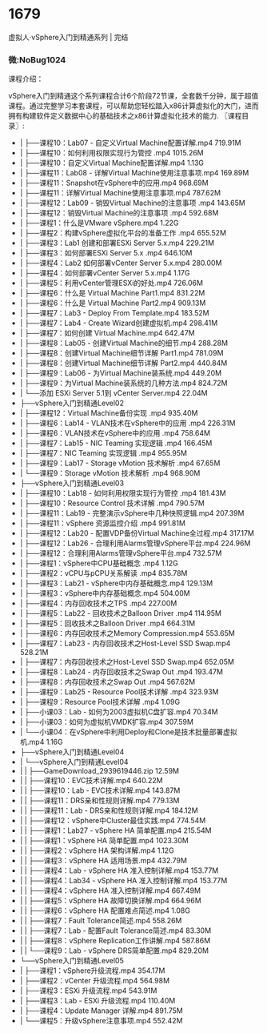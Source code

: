 # 1679
虚拟人·vSphere入门到精通系列 | 完结

### 微:NoBug1024 


课程介绍：

vSphere入门到精通这个系列课程合计6个阶段72节课，全套数千分钟，属于超值课程。通过完整学习本套课程，可以帮助您轻松踏入x86计算虚拟化的大门，进而拥有构建软件定义数据中心的基础技术之x86计算虚拟化技术的能力.
〖课程目录〗:


- |   ├──课程10：Lab07 - 自定义Virtual Machine配置详解.mp4  719.91M
- |   ├──课程10：如何利用权限实现行为管控 .mp4  1015.26M
- |   ├──课程10：自定义Virtual Machine配置详解.mp4  1.13G
- |   ├──课程11：Lab08 - 详解Virtual Machine使用注意事项.mp4  169.89M
- |   ├──课程11：Snapshot在vSphere中的应用.mp4  968.69M
- |   ├──课程11：详解Virtual Machine使用注意事项.mp4  787.62M
- |   ├──课程12：Lab09 - 销毁Virtual Machine的注意事项 .mp4  143.65M
- |   ├──课程12：销毁Virtual Machine的注意事项 .mp4  592.68M
- |   ├──课程1：什么是VMware vSphere.mp4  1.22G
- |   ├──课程2：构建vSphere虚拟化平台的准备工作  .mp4  655.52M
- |   ├──课程3：Lab1 创建和部署ESXi Server 5.x.mp4  229.21M
- |   ├──课程3：如何部署ESXi Server 5.x .mp4  646.10M
- |   ├──课程4：Lab2 如何部署vCenter Server 5.x.mp4  280.00M
- |   ├──课程4：如何部署vCenter Server 5.x.mp4  1.17G
- |   ├──课程5：利用vCenter管理ESXi的好处.mp4  726.06M
- |   ├──课程6：什么是 Virtual Machine Part1.mp4  831.22M
- |   ├──课程6：什么是 Virtual Machine Part2.mp4  909.13M
- |   ├──课程7：Lab3 - Deploy From Template.mp4  183.52M
- |   ├──课程7：Lab4 - Create Wizard创建虚拟机.mp4  298.41M
- |   ├──课程7：如何创建 Virtual Machine.mp4  642.47M
- |   ├──课程8：Lab05 - 创建Virtual Machine的细节.mp4  288.28M
- |   ├──课程8：创建Virtual Machine细节详解 Part1.mp4  781.09M
- |   ├──课程8：创建Virtual Machine细节详解 Part2.mp4  440.84M
- |   ├──课程9：Lab06 - 为Virtual Machine装系统.mp4  449.20M
- |   ├──课程9：为Virtual Machine装系统的几种方法.mp4  824.72M
- |   └──添加 ESXi Server 5.1到 vCenter Server.mp4  22.04M
- ├──vSphere入门到精通Level02  
- |   ├──课程12：Virtual Machine备份实现 .mp4  935.40M
- |   ├──课程6：Lab14 - VLAN技术在vSphere中的应用 .mp4  226.31M
- |   ├──课程6：VLAN技术在vSphere中的应用 .mp4  758.64M
- |   ├──课程7：Lab15 - NIC Teaming 实现逻辑 .mp4  166.45M
- |   ├──课程7：NIC Teaming 实现逻辑 .mp4  955.95M
- |   ├──课程9：Lab17 - Storage vMotion 技术解析 .mp4  67.65M
- |   └──课程9：Storage vMotion 技术解析 .mp4  968.90M
- ├──vSphere入门到精通Level03  
- |   ├──课程10：Lab18 - 如何利用权限实现行为管控 .mp4  181.43M
- |   ├──课程10：Resource Control 技术详解 .mp4  790.57M
- |   ├──课程11：Lab19 - 完整演示vSphere中几种快照逻辑.mp4  207.39M
- |   ├──课程11：vSphere 资源监控介绍 .mp4  991.81M
- |   ├──课程12：Lab20 - 配置VDP备份Virtual Machine全过程.mp4  317.17M
- |   ├──课程12：Lab26 - 合理利用Alarms管理vSphere平台.mp4  224.96M
- |   ├──课程12：合理利用Alarms管理vSphere平台.mp4  732.57M
- |   ├──课程1：vSphere中CPU基础概念 .mp4  1.12G
- |   ├──课程2：vCPU与pCPU关系解读 .mp4  835.78M
- |   ├──课程3：Lab21 - vSphere中内存基础概念.mp4  129.13M
- |   ├──课程3：vSphere中内存基础概念.mp4  504.00M
- |   ├──课程4：内存回收技术之TPS .mp4  227.00M
- |   ├──课程5：Lab22 - 回收技术之Balloon Driver .mp4  114.95M
- |   ├──课程5：回收技术之Balloon Driver .mp4  664.31M
- |   ├──课程6：内存回收技术之Memory Compression.mp4  553.65M
- |   ├──课程7：Lab23 - 内存回收技术之Host-Level SSD Swap.mp4  528.21M
- |   ├──课程7：内存回收技术之Host-Level SSD Swap.mp4  652.05M
- |   ├──课程8：Lab24 - 内存回收技术之Swap Out .mp4  193.47M
- |   ├──课程8：内存回收技术之Swap Out .mp4  567.62M
- |   ├──课程9：Lab25 - Resource Pool技术详解 .mp4  323.93M
- |   ├──课程9：Resource Pool技术详解 .mp4  1.09G
- |   ├──小课03：Lab - 如何为2003虚拟机C盘扩容.mp4  70.34M
- |   ├──小课03：如何为虚拟机VMDK扩容.mp4  307.59M
- |   └──小课04：在vSphere中利用Deploy和Clone是技术批量部署虚拟机.mp4  1.16G
- ├──vSphere入门到精通Level04  
- |   └──vSphere入门到精通Level04  
- |   |   ├──GameDownload_2939619446.zip  12.59M
- |   |   ├──课程10：EVC技术详解.mp4  640.22M
- |   |   ├──课程10：Lab - EVC技术详解.mp4  143.87M
- |   |   ├──课程11：DRS亲和性规则详解.mp4  779.13M
- |   |   ├──课程11：Lab - DRS亲和性规则详解.mp4  184.12M
- |   |   ├──课程12：vSphere中Cluster最佳实践.mp4  774.54M
- |   |   ├──课程1：Lab27 - vSphere HA 简单配置.mp4  215.54M
- |   |   ├──课程1：vSphere HA 简单配置.mp4  1023.30M
- |   |   ├──课程2：vSphere HA 架构详解.mp4  1.12G
- |   |   ├──课程3：vSphere HA 适用场景.mp4  432.79M
- |   |   ├──课程4：Lab - vSphere HA 准入控制详解.mp4  153.77M
- |   |   ├──课程4：Lab34 - vSphere HA 准入控制详解.mp4  153.77M
- |   |   ├──课程4：vSphere HA 准入控制详解.mp4  667.49M
- |   |   ├──课程5：vSphere HA 故障切换详解.mp4  664.96M
- |   |   ├──课程6：vSphere HA 配置难点简述.mp4  1.08G
- |   |   ├──课程7：Fault Tolerance简述.mp4  558.26M
- |   |   ├──课程7：Lab - 配置Fault Tolerance简述.mp4  83.30M
- |   |   ├──课程8：vSphere Replication工作讲解.mp4  587.86M
- |   |   └──课程9：Lab - vSphere DRS简单配置.mp4  829.20M
- └──vSphere入门到精通Level05  
- |   ├──课程1：vSphere升级流程.mp4  354.17M
- |   ├──课程2：vCenter 升级流程.mp4  564.98M
- |   ├──课程3：ESXi 升级流程.mp4  543.91M
- |   ├──课程3：Lab - ESXi 升级流程.mp4  110.40M
- |   ├──课程4：Update Manager 详解.mp4  891.75M
- |   └──课程5：升级vSphere注意事项.mp4  552.42M
